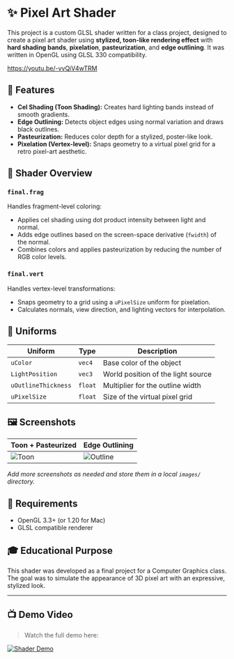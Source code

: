 # ✨ Pixel Art Shader

This project is a custom GLSL shader written for a class project, designed to create a pixel art shader using **stylized, toon-like rendering effect** with **hard shading bands**, **pixelation**, **pasteurization**, and **edge outlining**. It was written in OpenGL using GLSL 330 compatibility.

https://youtu.be/-vvQiV4wTRM

## 🎨 Features

- **Cel Shading (Toon Shading):** Creates hard lighting bands instead of smooth gradients.
- **Edge Outlining:** Detects object edges using normal variation and draws black outlines.
- **Pasteurization:** Reduces color depth for a stylized, poster-like look.
- **Pixelation (Vertex-level):** Snaps geometry to a virtual pixel grid for a retro pixel-art aesthetic.

## 🧠 Shader Overview

### `final.frag`
Handles fragment-level coloring:

- Applies cel shading using dot product intensity between light and normal.
- Adds edge outlines based on the screen-space derivative (`fwidth`) of the normal.
- Combines colors and applies pasteurization by reducing the number of RGB color levels.

### `final.vert`
Handles vertex-level transformations:

- Snaps geometry to a grid using a `uPixelSize` uniform for pixelation.
- Calculates normals, view direction, and lighting vectors for interpolation.

## 🧪 Uniforms

| Uniform             | Type     | Description                           |
|---------------------|----------|---------------------------------------|
| `uColor`            | `vec4`   | Base color of the object              |
| `LightPosition`     | `vec3`   | World position of the light source    |
| `uOutlineThickness` | `float`  | Multiplier for the outline width      |
| `uPixelSize`        | `float`  | Size of the virtual pixel grid        |

## 🖼️ Screenshots

| Toon + Pasteurized | Edge Outlining |
|--------------------|----------------|
| ![Toon](images/toon_shading.png) | ![Outline](images/outline_effect.png) |

_Add more screenshots as needed and store them in a local `images/` directory._

## 🔧 Requirements

- OpenGL 3.3+ (or 1.20 for Mac)
- GLSL compatible renderer

## 🎓 Educational Purpose

This shader was developed as a final project for a Computer Graphics class. The goal was to simulate the appearance of 3D pixel art with an expressive, stylized look.

---

## 📺 Demo Video

> Watch the full demo here:

[![Shader Demo](https://img.youtube.com/vi/-vvQiV4wTRM/0.jpg)](https://youtu.be/-vvQiV4wTRM)



